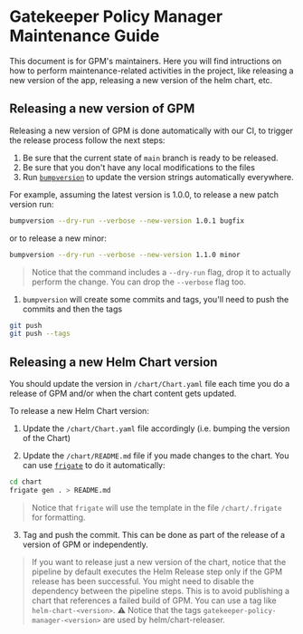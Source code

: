 # Gatekeeper Policy Manager Maintenance Guide

This document is for GPM's maintainers. Here you will find intructions on how to perform maintenance-related activities in the project, like releasing a new version of the app, releasing a new version of the helm chart, etc.

## Releasing a new version of GPM

Releasing a new version of GPM is done automatically with our CI, to trigger the release process follow the next steps:

1. Be sure that the current state of `main` branch is ready to be released.
2. Be sure that you don't have any local modifications to the files
3. Run [`bumpversion`](https://github.com/c4urself/bump2version/#installation) to update the version strings automatically everywhere.

For example, assuming the latest version is 1.0.0, to release a new patch version run:

```bash
bumpversion --dry-run --verbose --new-version 1.0.1 bugfix
```

or to release a new minor:

```bash
bumpversion --dry-run --verbose --new-version 1.1.0 minor
```

> Notice that the command includes a `--dry-run` flag, drop it to actually perform the change. You can drop the `--verbose` flag too.

1. `bumpversion` will create some commits and tags, you'll need to push the commits and then the tags

```bash
git push
git push --tags
```

## Releasing a new Helm Chart version

You should update the version in `/chart/Chart.yaml` file each time you do a release of GPM and/or when the chart content gets updated.

To release a new Helm Chart version:

1. Update the `/chart/Chart.yaml` file accordingly (i.e. bumping the version of the Chart)

2. Update the `/chart/README.md` file if you made changes to the chart. You can use [`frigate`](https://frigate.readthedocs.io/) to do it automatically:

```bash
cd chart
frigate gen . > README.md
```

> Notice that `frigate` will use the template in the file `/chart/.frigate` for formatting.

3. Tag and push the commit. This can be done as part of the release of a version of GPM or independently.

> If you want to release just a new version of the chart, notice that the pipeline by default executes the Helm Release step only if the GPM release has been successful. You might need to disable the dependency between the pipeline steps.
> This is to avoid publishing a chart that references a failed build of GPM.
> You can use a tag like `helm-chart-<version>`. ⚠️ Notice that the tags `gatekeeper-policy-manager-<version>` are used by helm/chart-releaser.
